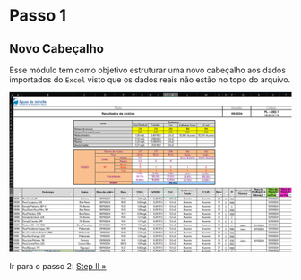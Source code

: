# Passo 1

## Novo Cabeçalho

Esse módulo tem como objetivo estruturar uma novo cabeçalho aos dados importados do `Excel` visto que os dados reais não estão no topo do arquivo.

![Logo][step1_img]

[step1_img]: /assets/step1.png

Ir para o passo 2: [Step II »](/src/core/clean_xl/steps/II/CONCATENATE.md)
